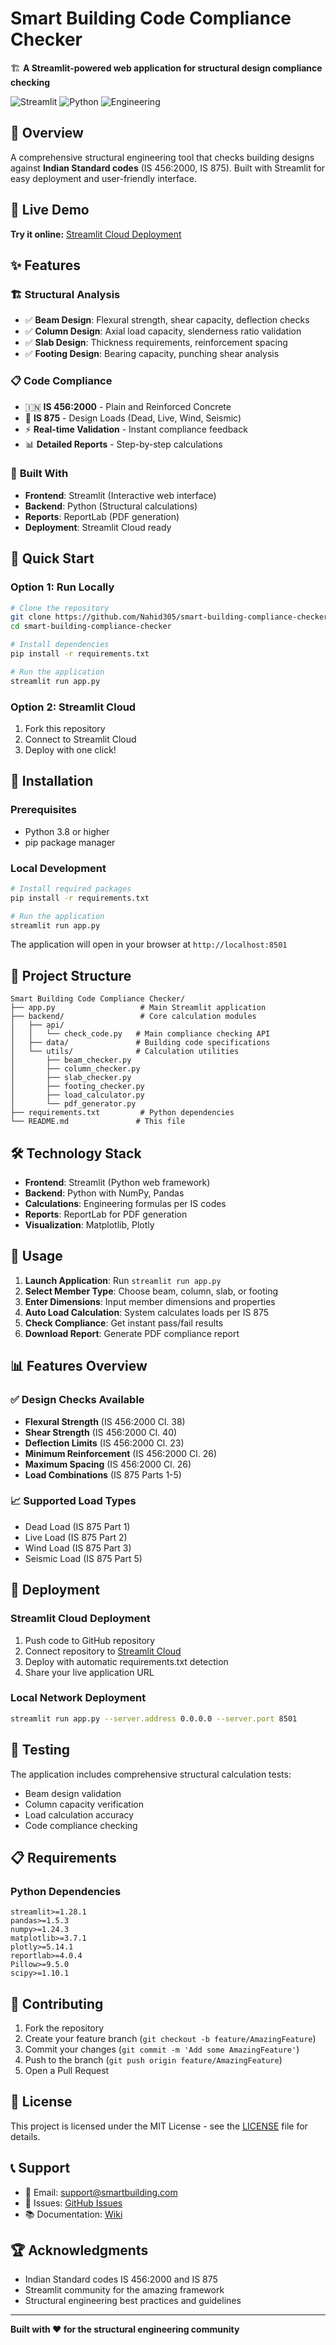 # Smart Building Code Compliance Checker

🏗️ **A Streamlit-powered web application for structural design compliance checking**

![Streamlit](https://img.shields.io/badge/Streamlit-FF4B4B?style=for-the-badge&logo=streamlit&logoColor=white)
![Python](https://img.shields.io/badge/Python-3776AB?style=for-the-badge&logo=python&logoColor=white)
![Engineering](https://img.shields.io/badge/Engineering-00599C?style=for-the-badge&logo=engineering&logoColor=white)

## 🎯 Overview

A comprehensive structural engineering tool that checks building designs against **Indian Standard codes** (IS 456:2000, IS 875). Built with Streamlit for easy deployment and user-friendly interface.

## 🚀 Live Demo

**Try it online:** [Streamlit Cloud Deployment](https://smart-building-compliance-checker.streamlit.app)

## ✨ Features

### 🏗️ **Structural Analysis**
- ✅ **Beam Design**: Flexural strength, shear capacity, deflection checks
- ✅ **Column Design**: Axial load capacity, slenderness ratio validation
- ✅ **Slab Design**: Thickness requirements, reinforcement spacing
- ✅ **Footing Design**: Bearing capacity, punching shear analysis

### 📋 **Code Compliance**
- 🇮🇳 **IS 456:2000** - Plain and Reinforced Concrete
- 🏢 **IS 875** - Design Loads (Dead, Live, Wind, Seismic)
- ⚡ **Real-time Validation** - Instant compliance feedback
- 📊 **Detailed Reports** - Step-by-step calculations

### 🔧 **Built With**
- **Frontend**: Streamlit (Interactive web interface)
- **Backend**: Python (Structural calculations)
- **Reports**: ReportLab (PDF generation)
- **Deployment**: Streamlit Cloud ready

## 🚀 Quick Start

### Option 1: Run Locally
```bash
# Clone the repository
git clone https://github.com/Nahid305/smart-building-compliance-checker.git
cd smart-building-compliance-checker

# Install dependencies
pip install -r requirements.txt

# Run the application
streamlit run app.py
```

### Option 2: Streamlit Cloud
1. Fork this repository
2. Connect to Streamlit Cloud
3. Deploy with one click!

## 🔧 Installation

### Prerequisites
- Python 3.8 or higher
- pip package manager

### Local Development
```bash
# Install required packages
pip install -r requirements.txt

# Run the application
streamlit run app.py
```

The application will open in your browser at `http://localhost:8501`

## 📁 Project Structure

```
Smart Building Code Compliance Checker/
├── app.py                   # Main Streamlit application
├── backend/                 # Core calculation modules
│   ├── api/
│   │   └── check_code.py   # Main compliance checking API
│   ├── data/               # Building code specifications
│   └── utils/              # Calculation utilities
│       ├── beam_checker.py
│       ├── column_checker.py
│       ├── slab_checker.py
│       ├── footing_checker.py
│       ├── load_calculator.py
│       └── pdf_generator.py
├── requirements.txt         # Python dependencies
└── README.md               # This file
```

## 🛠️ Technology Stack

- **Frontend**: Streamlit (Python web framework)
- **Backend**: Python with NumPy, Pandas
- **Calculations**: Engineering formulas per IS codes
- **Reports**: ReportLab for PDF generation
- **Visualization**: Matplotlib, Plotly

## 🎯 Usage

1. **Launch Application**: Run `streamlit run app.py`
2. **Select Member Type**: Choose beam, column, slab, or footing
3. **Enter Dimensions**: Input member dimensions and properties
4. **Auto Load Calculation**: System calculates loads per IS 875
5. **Check Compliance**: Get instant pass/fail results
6. **Download Report**: Generate PDF compliance report

## 📊 Features Overview

### ✅ **Design Checks Available**
- **Flexural Strength** (IS 456:2000 Cl. 38)
- **Shear Strength** (IS 456:2000 Cl. 40)
- **Deflection Limits** (IS 456:2000 Cl. 23)
- **Minimum Reinforcement** (IS 456:2000 Cl. 26)
- **Maximum Spacing** (IS 456:2000 Cl. 26)
- **Load Combinations** (IS 875 Parts 1-5)

### 📈 **Supported Load Types**
- Dead Load (IS 875 Part 1)
- Live Load (IS 875 Part 2)  
- Wind Load (IS 875 Part 3)
- Seismic Load (IS 875 Part 5)

## 🚀 Deployment

### Streamlit Cloud Deployment
1. Push code to GitHub repository
2. Connect repository to [Streamlit Cloud](https://streamlit.io/cloud)
3. Deploy with automatic requirements.txt detection
4. Share your live application URL

### Local Network Deployment
```bash
streamlit run app.py --server.address 0.0.0.0 --server.port 8501
```

## 🧪 Testing

The application includes comprehensive structural calculation tests:
- Beam design validation
- Column capacity verification  
- Load calculation accuracy
- Code compliance checking

## 📋 Requirements

### Python Dependencies
```
streamlit>=1.28.1
pandas>=1.5.3
numpy>=1.24.3
matplotlib>=3.7.1
plotly>=5.14.1
reportlab>=4.0.4
Pillow>=9.5.0
scipy>=1.10.1
```

## 🤝 Contributing

1. Fork the repository
2. Create your feature branch (`git checkout -b feature/AmazingFeature`)
3. Commit your changes (`git commit -m 'Add some AmazingFeature'`)
4. Push to the branch (`git push origin feature/AmazingFeature`)
5. Open a Pull Request

## 📄 License

This project is licensed under the MIT License - see the [LICENSE](LICENSE) file for details.

## 📞 Support

- 📧 Email: support@smartbuilding.com
- 🐛 Issues: [GitHub Issues](https://github.com/Nahid305/smart-building-compliance-checker/issues)
- 📚 Documentation: [Wiki](https://github.com/Nahid305/smart-building-compliance-checker/wiki)

## 🏆 Acknowledgments

- Indian Standard codes IS 456:2000 and IS 875
- Streamlit community for the amazing framework
- Structural engineering best practices and guidelines

---

**Built with ❤️ for the structural engineering community**